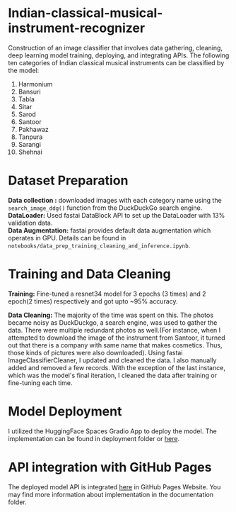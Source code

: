 # Indian-classical-musical-instrument-recognizer

Construction of an image classifier that involves data gathering, cleaning, deep learning model training, deploying, and integrating APIs.
The following ten categories of Indian classical musical instruments can be classified by the model:

1. Harmonium
2. Bansuri
3. Tabla
4. Sitar
5. Sarod
6. Santoor
7. Pakhawaz
8. Tanpura
9. Sarangi
10. Shehnai

# Dataset Preparation

**Data collection :** downloaded images with each category name using the `search_image_ddg()` function from the DuckDuckGo search engine. <br/>
**DataLoader:** Used fastai DataBlock API to set up the DataLoader with 13% validation data. <br/>
**Data Augmentation:** fastai provides default data augmentation which operates in GPU.
Details can be found in `notebooks/data_prep_training_cleaning_and_inference.ipynb`.

# Training and Data Cleaning

**Training:** Fine-tuned a resnet34 model for 3 epochs (3 times) and 2 epoch(2 times) respectively and got upto ~95% accuracy.

**Data Cleaning:** The majority of the time was spent on this. The photos became noisy as DuckDuckgo, a search engine, was used to gather the data. There were multiple redundant photos as well.(For instance, when I attempted to download the image of the instrument from Santoor, it turned out that there is a company with same name that makes cosmetics. Thus, those kinds of pictures were also downloaded). Using fastai ImageClassifierCleaner, I updated and cleaned the data. I also manually added and removed a few records. With the exception of the last instance, which was the model's final iteration, I cleaned the data after training or fine-tuning each time.

# Model Deployment

I utilized the HuggingFace Spaces Gradio App to deploy the model. The implementation can be found in deployment folder or [here](https://huggingface.co/spaces/mhdhrubo/indian_classical_musical_instrument_recognizer).

# API integration with GitHub Pages

The deployed model API is integrated [here](https://moinul-hossain-dhrubo.github.io/Indian-classical-musical-instrument-recognizer/) in GitHub Pages Website. You may find more information about implementation in the documentation folder.